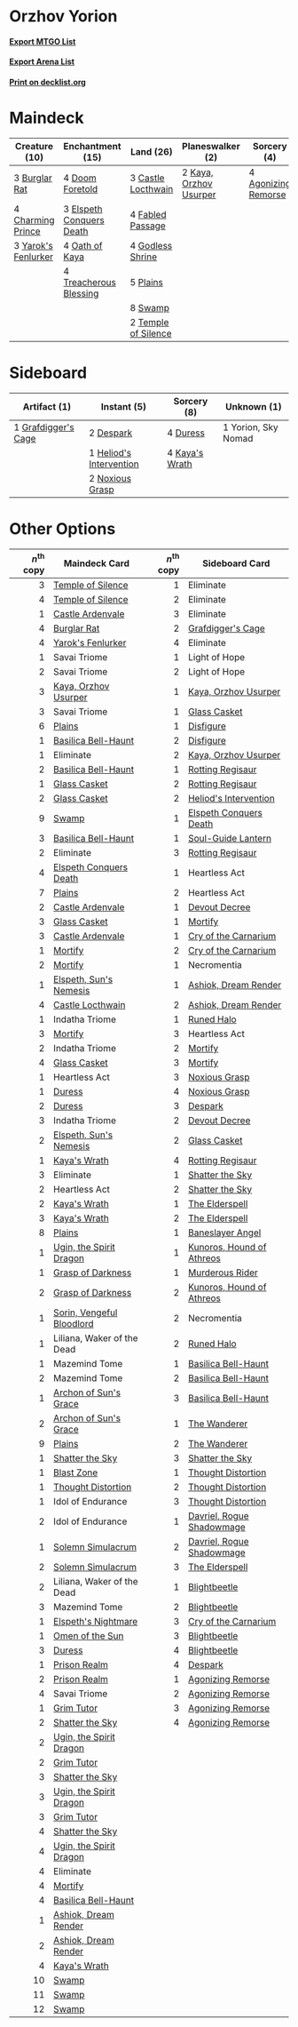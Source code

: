 # Orzhov Yorion

#### [Export MTGO List](../collection/Orzhov%20Yorion/Orzhov%20Yorion.txt)
#### [Export Arena List](../collection/Orzhov%20Yorion/Orzhov%20Yorion_arena.txt)
#### [Print on decklist.org](http://decklist.org/?deckmain=4%09Agonizing%20Remorse%0A3%09Burglar%20Rat%0A3%09Castle%20Locthwain%0A4%09Charming%20Prince%0A4%09Doom%20Foretold%0A3%09Elspeth%20Conquers%20Death%0A4%09Fabled%20Passage%0A4%09Godless%20Shrine%0A2%09Kaya,%20Orzhov%20Usurper%0A4%09Oath%20of%20Kaya%0A5%09Plains%0A8%09Swamp%0A2%09Temple%20of%20Silence%0A4%09Treacherous%20Blessing%0A3%09Yarok's%20Fenlurker%0A3%09Yorion,%20Sky%20Nomad&deckside=2%09Despark%0A4%09Duress%0A1%09Grafdigger's%20Cage%0A1%09Heliod's%20Intervention%0A4%09Kaya's%20Wrath%0A2%09Noxious%20Grasp%0A1%09Yorion,%20Sky%20Nomad)
# Maindeck

|                                        Creature (10)                                         |                                         Enchantment (15)                                          |                                          Land (26)                                           |                                        Planeswalker (2)                                         |                                         Sorcery (4)                                          |    Unknown (3)    |
|----------------------------------------------------------------------------------------------|---------------------------------------------------------------------------------------------------|----------------------------------------------------------------------------------------------|-------------------------------------------------------------------------------------------------|----------------------------------------------------------------------------------------------|-------------------|
|3 [Burglar Rat](http://gatherer.wizards.com/Pages/Card/Details.aspx?multiverseid=452814)      |4 [Doom Foretold](http://gatherer.wizards.com/Pages/Card/Details.aspx?multiverseid=473149)         |3 [Castle Locthwain](http://gatherer.wizards.com/Pages/Card/Details.aspx?multiverseid=473203) |2 [Kaya, Orzhov Usurper](http://gatherer.wizards.com/Pages/Card/Details.aspx?multiverseid=460129)|4 [Agonizing Remorse](http://gatherer.wizards.com/Pages/Card/Details.aspx?multiverseid=476334)|3 Yorion, Sky Nomad|
|4 [Charming Prince](http://gatherer.wizards.com/Pages/Card/Details.aspx?multiverseid=472970)  |3 [Elspeth Conquers Death](http://gatherer.wizards.com/Pages/Card/Details.aspx?multiverseid=476264)|4 [Fabled Passage](http://gatherer.wizards.com/Pages/Card/Details.aspx?multiverseid=473206)   |                                                                                                 |                                                                                              |                   |
|3 [Yarok's Fenlurker](http://gatherer.wizards.com/Pages/Card/Details.aspx?multiverseid=466877)|4 [Oath of Kaya](http://gatherer.wizards.com/Pages/Card/Details.aspx?multiverseid=461136)          |4 [Godless Shrine](http://gatherer.wizards.com/Pages/Card/Details.aspx?multiverseid=405099)   |                                                                                                 |                                                                                              |                   |
|                                                                                              |4 [Treacherous Blessing](http://gatherer.wizards.com/Pages/Card/Details.aspx?multiverseid=476368)  |5 [Plains](http://gatherer.wizards.com/Pages/Card/Details.aspx?multiverseid=439856)           |                                                                                                 |                                                                                              |                   |
|                                                                                              |                                                                                                   |8 [Swamp](http://gatherer.wizards.com/Pages/Card/Details.aspx?multiverseid=439858)            |                                                                                                 |                                                                                              |                   |
|                                                                                              |                                                                                                   |2 [Temple of Silence](http://gatherer.wizards.com/Pages/Card/Details.aspx?multiverseid=373522)|                                                                                                 |                                                                                              |                   |


# Sideboard

|                                         Artifact (1)                                         |                                           Instant (5)                                            |                                       Sorcery (8)                                       |    Unknown (1)    |
|----------------------------------------------------------------------------------------------|--------------------------------------------------------------------------------------------------|-----------------------------------------------------------------------------------------|-------------------|
|1 [Grafdigger's Cage](http://gatherer.wizards.com/Pages/Card/Details.aspx?multiverseid=278452)|2 [Despark](http://gatherer.wizards.com/Pages/Card/Details.aspx?multiverseid=461117)              |4 [Duress](http://gatherer.wizards.com/Pages/Card/Details.aspx?multiverseid=14557)       |1 Yorion, Sky Nomad|
|                                                                                              |1 [Heliod's Intervention](http://gatherer.wizards.com/Pages/Card/Details.aspx?multiverseid=476270)|4 [Kaya's Wrath](http://gatherer.wizards.com/Pages/Card/Details.aspx?multiverseid=457331)|                   |
|                                                                                              |2 [Noxious Grasp](http://gatherer.wizards.com/Pages/Card/Details.aspx?multiverseid=466864)        |                                                                                         |                   |


# Other Options

|*n*<sup>th</sup> copy|                                           Maindeck Card                                            |*n*<sup>th</sup> copy|                                           Sideboard Card                                           |
|--------------------:|----------------------------------------------------------------------------------------------------|--------------------:|----------------------------------------------------------------------------------------------------|
|                    3|[Temple of Silence](http://gatherer.wizards.com/Pages/Card/Details.aspx?multiverseid=373522)        |                    1|Eliminate                                                                                           |
|                    4|[Temple of Silence](http://gatherer.wizards.com/Pages/Card/Details.aspx?multiverseid=373522)        |                    2|Eliminate                                                                                           |
|                    1|[Castle Ardenvale](http://gatherer.wizards.com/Pages/Card/Details.aspx?multiverseid=473200)         |                    3|Eliminate                                                                                           |
|                    4|[Burglar Rat](http://gatherer.wizards.com/Pages/Card/Details.aspx?multiverseid=452814)              |                    2|[Grafdigger's Cage](http://gatherer.wizards.com/Pages/Card/Details.aspx?multiverseid=278452)        |
|                    4|[Yarok's Fenlurker](http://gatherer.wizards.com/Pages/Card/Details.aspx?multiverseid=466877)        |                    4|Eliminate                                                                                           |
|                    1|Savai Triome                                                                                        |                    1|Light of Hope                                                                                       |
|                    2|Savai Triome                                                                                        |                    2|Light of Hope                                                                                       |
|                    3|[Kaya, Orzhov Usurper](http://gatherer.wizards.com/Pages/Card/Details.aspx?multiverseid=460129)     |                    1|[Kaya, Orzhov Usurper](http://gatherer.wizards.com/Pages/Card/Details.aspx?multiverseid=460129)     |
|                    3|Savai Triome                                                                                        |                    1|[Glass Casket](http://gatherer.wizards.com/Pages/Card/Details.aspx?multiverseid=472977)             |
|                    6|[Plains](http://gatherer.wizards.com/Pages/Card/Details.aspx?multiverseid=439856)                   |                    1|[Disfigure](http://gatherer.wizards.com/Pages/Card/Details.aspx?multiverseid=442076)                |
|                    1|[Basilica Bell-Haunt](http://gatherer.wizards.com/Pages/Card/Details.aspx?multiverseid=457300)      |                    2|[Disfigure](http://gatherer.wizards.com/Pages/Card/Details.aspx?multiverseid=442076)                |
|                    1|Eliminate                                                                                           |                    2|[Kaya, Orzhov Usurper](http://gatherer.wizards.com/Pages/Card/Details.aspx?multiverseid=460129)     |
|                    2|[Basilica Bell-Haunt](http://gatherer.wizards.com/Pages/Card/Details.aspx?multiverseid=457300)      |                    1|[Rotting Regisaur](http://gatherer.wizards.com/Pages/Card/Details.aspx?multiverseid=466865)         |
|                    1|[Glass Casket](http://gatherer.wizards.com/Pages/Card/Details.aspx?multiverseid=472977)             |                    2|[Rotting Regisaur](http://gatherer.wizards.com/Pages/Card/Details.aspx?multiverseid=466865)         |
|                    2|[Glass Casket](http://gatherer.wizards.com/Pages/Card/Details.aspx?multiverseid=472977)             |                    2|[Heliod's Intervention](http://gatherer.wizards.com/Pages/Card/Details.aspx?multiverseid=476270)    |
|                    9|[Swamp](http://gatherer.wizards.com/Pages/Card/Details.aspx?multiverseid=439858)                    |                    1|[Elspeth Conquers Death](http://gatherer.wizards.com/Pages/Card/Details.aspx?multiverseid=476264)   |
|                    3|[Basilica Bell-Haunt](http://gatherer.wizards.com/Pages/Card/Details.aspx?multiverseid=457300)      |                    1|[Soul-Guide Lantern](http://gatherer.wizards.com/Pages/Card/Details.aspx?multiverseid=476488)       |
|                    2|Eliminate                                                                                           |                    3|[Rotting Regisaur](http://gatherer.wizards.com/Pages/Card/Details.aspx?multiverseid=466865)         |
|                    4|[Elspeth Conquers Death](http://gatherer.wizards.com/Pages/Card/Details.aspx?multiverseid=476264)   |                    1|Heartless Act                                                                                       |
|                    7|[Plains](http://gatherer.wizards.com/Pages/Card/Details.aspx?multiverseid=439856)                   |                    2|Heartless Act                                                                                       |
|                    2|[Castle Ardenvale](http://gatherer.wizards.com/Pages/Card/Details.aspx?multiverseid=473200)         |                    1|[Devout Decree](http://gatherer.wizards.com/Pages/Card/Details.aspx?multiverseid=466767)            |
|                    3|[Glass Casket](http://gatherer.wizards.com/Pages/Card/Details.aspx?multiverseid=472977)             |                    1|[Mortify](http://gatherer.wizards.com/Pages/Card/Details.aspx?multiverseid=420829)                  |
|                    3|[Castle Ardenvale](http://gatherer.wizards.com/Pages/Card/Details.aspx?multiverseid=473200)         |                    1|[Cry of the Carnarium](http://gatherer.wizards.com/Pages/Card/Details.aspx?multiverseid=457214)     |
|                    1|[Mortify](http://gatherer.wizards.com/Pages/Card/Details.aspx?multiverseid=420829)                  |                    2|[Cry of the Carnarium](http://gatherer.wizards.com/Pages/Card/Details.aspx?multiverseid=457214)     |
|                    2|[Mortify](http://gatherer.wizards.com/Pages/Card/Details.aspx?multiverseid=420829)                  |                    1|Necromentia                                                                                         |
|                    1|[Elspeth, Sun's Nemesis](http://gatherer.wizards.com/Pages/Card/Details.aspx?multiverseid=476265)   |                    1|[Ashiok, Dream Render](http://gatherer.wizards.com/Pages/Card/Details.aspx?multiverseid=461155)     |
|                    4|[Castle Locthwain](http://gatherer.wizards.com/Pages/Card/Details.aspx?multiverseid=473203)         |                    2|[Ashiok, Dream Render](http://gatherer.wizards.com/Pages/Card/Details.aspx?multiverseid=461155)     |
|                    1|Indatha Triome                                                                                      |                    1|[Runed Halo](http://gatherer.wizards.com/Pages/Card/Details.aspx?multiverseid=154005)               |
|                    3|[Mortify](http://gatherer.wizards.com/Pages/Card/Details.aspx?multiverseid=420829)                  |                    3|Heartless Act                                                                                       |
|                    2|Indatha Triome                                                                                      |                    2|[Mortify](http://gatherer.wizards.com/Pages/Card/Details.aspx?multiverseid=420829)                  |
|                    4|[Glass Casket](http://gatherer.wizards.com/Pages/Card/Details.aspx?multiverseid=472977)             |                    3|[Mortify](http://gatherer.wizards.com/Pages/Card/Details.aspx?multiverseid=420829)                  |
|                    1|Heartless Act                                                                                       |                    3|[Noxious Grasp](http://gatherer.wizards.com/Pages/Card/Details.aspx?multiverseid=466864)            |
|                    1|[Duress](http://gatherer.wizards.com/Pages/Card/Details.aspx?multiverseid=14557)                    |                    4|[Noxious Grasp](http://gatherer.wizards.com/Pages/Card/Details.aspx?multiverseid=466864)            |
|                    2|[Duress](http://gatherer.wizards.com/Pages/Card/Details.aspx?multiverseid=14557)                    |                    3|[Despark](http://gatherer.wizards.com/Pages/Card/Details.aspx?multiverseid=461117)                  |
|                    3|Indatha Triome                                                                                      |                    2|[Devout Decree](http://gatherer.wizards.com/Pages/Card/Details.aspx?multiverseid=466767)            |
|                    2|[Elspeth, Sun's Nemesis](http://gatherer.wizards.com/Pages/Card/Details.aspx?multiverseid=476265)   |                    2|[Glass Casket](http://gatherer.wizards.com/Pages/Card/Details.aspx?multiverseid=472977)             |
|                    1|[Kaya's Wrath](http://gatherer.wizards.com/Pages/Card/Details.aspx?multiverseid=457331)             |                    4|[Rotting Regisaur](http://gatherer.wizards.com/Pages/Card/Details.aspx?multiverseid=466865)         |
|                    3|Eliminate                                                                                           |                    1|[Shatter the Sky](http://gatherer.wizards.com/Pages/Card/Details.aspx?multiverseid=476288)          |
|                    2|Heartless Act                                                                                       |                    2|[Shatter the Sky](http://gatherer.wizards.com/Pages/Card/Details.aspx?multiverseid=476288)          |
|                    2|[Kaya's Wrath](http://gatherer.wizards.com/Pages/Card/Details.aspx?multiverseid=457331)             |                    1|[The Elderspell](http://gatherer.wizards.com/Pages/Card/Details.aspx?multiverseid=461016)           |
|                    3|[Kaya's Wrath](http://gatherer.wizards.com/Pages/Card/Details.aspx?multiverseid=457331)             |                    2|[The Elderspell](http://gatherer.wizards.com/Pages/Card/Details.aspx?multiverseid=461016)           |
|                    8|[Plains](http://gatherer.wizards.com/Pages/Card/Details.aspx?multiverseid=439856)                   |                    1|[Baneslayer Angel](http://gatherer.wizards.com/Pages/Card/Details.aspx?multiverseid=191065)         |
|                    1|[Ugin, the Spirit Dragon](http://gatherer.wizards.com/Pages/Card/Details.aspx?multiverseid=391948)  |                    1|[Kunoros, Hound of Athreos](http://gatherer.wizards.com/Pages/Card/Details.aspx?multiverseid=476473)|
|                    1|[Grasp of Darkness](http://gatherer.wizards.com/Pages/Card/Details.aspx?multiverseid=407595)        |                    1|[Murderous Rider](http://gatherer.wizards.com/Pages/Card/Details.aspx?multiverseid=473059)          |
|                    2|[Grasp of Darkness](http://gatherer.wizards.com/Pages/Card/Details.aspx?multiverseid=407595)        |                    2|[Kunoros, Hound of Athreos](http://gatherer.wizards.com/Pages/Card/Details.aspx?multiverseid=476473)|
|                    1|[Sorin, Vengeful Bloodlord](http://gatherer.wizards.com/Pages/Card/Details.aspx?multiverseid=461144)|                    2|Necromentia                                                                                         |
|                    1|Liliana, Waker of the Dead                                                                          |                    2|[Runed Halo](http://gatherer.wizards.com/Pages/Card/Details.aspx?multiverseid=154005)               |
|                    1|Mazemind Tome                                                                                       |                    1|[Basilica Bell-Haunt](http://gatherer.wizards.com/Pages/Card/Details.aspx?multiverseid=457300)      |
|                    2|Mazemind Tome                                                                                       |                    2|[Basilica Bell-Haunt](http://gatherer.wizards.com/Pages/Card/Details.aspx?multiverseid=457300)      |
|                    1|[Archon of Sun's Grace](http://gatherer.wizards.com/Pages/Card/Details.aspx?multiverseid=476254)    |                    3|[Basilica Bell-Haunt](http://gatherer.wizards.com/Pages/Card/Details.aspx?multiverseid=457300)      |
|                    2|[Archon of Sun's Grace](http://gatherer.wizards.com/Pages/Card/Details.aspx?multiverseid=476254)    |                    1|[The Wanderer](http://gatherer.wizards.com/Pages/Card/Details.aspx?multiverseid=460964)             |
|                    9|[Plains](http://gatherer.wizards.com/Pages/Card/Details.aspx?multiverseid=439856)                   |                    2|[The Wanderer](http://gatherer.wizards.com/Pages/Card/Details.aspx?multiverseid=460964)             |
|                    1|[Shatter the Sky](http://gatherer.wizards.com/Pages/Card/Details.aspx?multiverseid=476288)          |                    3|[Shatter the Sky](http://gatherer.wizards.com/Pages/Card/Details.aspx?multiverseid=476288)          |
|                    1|[Blast Zone](http://gatherer.wizards.com/Pages/Card/Details.aspx?multiverseid=461171)               |                    1|[Thought Distortion](http://gatherer.wizards.com/Pages/Card/Details.aspx?multiverseid=466871)       |
|                    1|[Thought Distortion](http://gatherer.wizards.com/Pages/Card/Details.aspx?multiverseid=466871)       |                    2|[Thought Distortion](http://gatherer.wizards.com/Pages/Card/Details.aspx?multiverseid=466871)       |
|                    1|Idol of Endurance                                                                                   |                    3|[Thought Distortion](http://gatherer.wizards.com/Pages/Card/Details.aspx?multiverseid=466871)       |
|                    2|Idol of Endurance                                                                                   |                    1|[Davriel, Rogue Shadowmage](http://gatherer.wizards.com/Pages/Card/Details.aspx?multiverseid=461010)|
|                    1|[Solemn Simulacrum](http://gatherer.wizards.com/Pages/Card/Details.aspx?multiverseid=389682)        |                    2|[Davriel, Rogue Shadowmage](http://gatherer.wizards.com/Pages/Card/Details.aspx?multiverseid=461010)|
|                    2|[Solemn Simulacrum](http://gatherer.wizards.com/Pages/Card/Details.aspx?multiverseid=389682)        |                    3|[The Elderspell](http://gatherer.wizards.com/Pages/Card/Details.aspx?multiverseid=461016)           |
|                    2|Liliana, Waker of the Dead                                                                          |                    1|[Blightbeetle](http://gatherer.wizards.com/Pages/Card/Details.aspx?multiverseid=466841)             |
|                    3|Mazemind Tome                                                                                       |                    2|[Blightbeetle](http://gatherer.wizards.com/Pages/Card/Details.aspx?multiverseid=466841)             |
|                    1|[Elspeth's Nightmare](http://gatherer.wizards.com/Pages/Card/Details.aspx?multiverseid=476342)      |                    3|[Cry of the Carnarium](http://gatherer.wizards.com/Pages/Card/Details.aspx?multiverseid=457214)     |
|                    1|[Omen of the Sun](http://gatherer.wizards.com/Pages/Card/Details.aspx?multiverseid=476281)          |                    3|[Blightbeetle](http://gatherer.wizards.com/Pages/Card/Details.aspx?multiverseid=466841)             |
|                    3|[Duress](http://gatherer.wizards.com/Pages/Card/Details.aspx?multiverseid=14557)                    |                    4|[Blightbeetle](http://gatherer.wizards.com/Pages/Card/Details.aspx?multiverseid=466841)             |
|                    1|[Prison Realm](http://gatherer.wizards.com/Pages/Card/Details.aspx?multiverseid=460953)             |                    4|[Despark](http://gatherer.wizards.com/Pages/Card/Details.aspx?multiverseid=461117)                  |
|                    2|[Prison Realm](http://gatherer.wizards.com/Pages/Card/Details.aspx?multiverseid=460953)             |                    1|[Agonizing Remorse](http://gatherer.wizards.com/Pages/Card/Details.aspx?multiverseid=476334)        |
|                    4|Savai Triome                                                                                        |                    2|[Agonizing Remorse](http://gatherer.wizards.com/Pages/Card/Details.aspx?multiverseid=476334)        |
|                    1|[Grim Tutor](http://gatherer.wizards.com/Pages/Card/Details.aspx?multiverseid=201409)               |                    3|[Agonizing Remorse](http://gatherer.wizards.com/Pages/Card/Details.aspx?multiverseid=476334)        |
|                    2|[Shatter the Sky](http://gatherer.wizards.com/Pages/Card/Details.aspx?multiverseid=476288)          |                    4|[Agonizing Remorse](http://gatherer.wizards.com/Pages/Card/Details.aspx?multiverseid=476334)        |
|                    2|[Ugin, the Spirit Dragon](http://gatherer.wizards.com/Pages/Card/Details.aspx?multiverseid=391948)  |                     |                                                                                                    |
|                    2|[Grim Tutor](http://gatherer.wizards.com/Pages/Card/Details.aspx?multiverseid=201409)               |                     |                                                                                                    |
|                    3|[Shatter the Sky](http://gatherer.wizards.com/Pages/Card/Details.aspx?multiverseid=476288)          |                     |                                                                                                    |
|                    3|[Ugin, the Spirit Dragon](http://gatherer.wizards.com/Pages/Card/Details.aspx?multiverseid=391948)  |                     |                                                                                                    |
|                    3|[Grim Tutor](http://gatherer.wizards.com/Pages/Card/Details.aspx?multiverseid=201409)               |                     |                                                                                                    |
|                    4|[Shatter the Sky](http://gatherer.wizards.com/Pages/Card/Details.aspx?multiverseid=476288)          |                     |                                                                                                    |
|                    4|[Ugin, the Spirit Dragon](http://gatherer.wizards.com/Pages/Card/Details.aspx?multiverseid=391948)  |                     |                                                                                                    |
|                    4|Eliminate                                                                                           |                     |                                                                                                    |
|                    4|[Mortify](http://gatherer.wizards.com/Pages/Card/Details.aspx?multiverseid=420829)                  |                     |                                                                                                    |
|                    4|[Basilica Bell-Haunt](http://gatherer.wizards.com/Pages/Card/Details.aspx?multiverseid=457300)      |                     |                                                                                                    |
|                    1|[Ashiok, Dream Render](http://gatherer.wizards.com/Pages/Card/Details.aspx?multiverseid=461155)     |                     |                                                                                                    |
|                    2|[Ashiok, Dream Render](http://gatherer.wizards.com/Pages/Card/Details.aspx?multiverseid=461155)     |                     |                                                                                                    |
|                    4|[Kaya's Wrath](http://gatherer.wizards.com/Pages/Card/Details.aspx?multiverseid=457331)             |                     |                                                                                                    |
|                   10|[Swamp](http://gatherer.wizards.com/Pages/Card/Details.aspx?multiverseid=439858)                    |                     |                                                                                                    |
|                   11|[Swamp](http://gatherer.wizards.com/Pages/Card/Details.aspx?multiverseid=439858)                    |                     |                                                                                                    |
|                   12|[Swamp](http://gatherer.wizards.com/Pages/Card/Details.aspx?multiverseid=439858)                    |                     |                                                                                                    |


